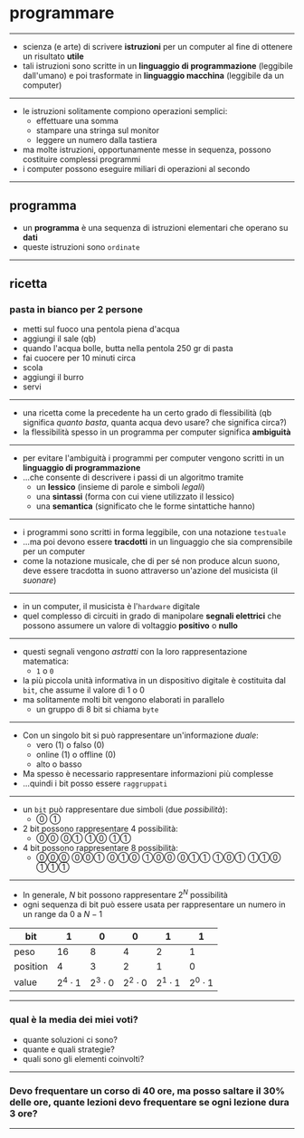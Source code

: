 # programmare

---

- scienza (e arte) di scrivere **istruzioni** per un computer al fine di ottenere un risultato **utile**
- tali istruzioni sono scritte in un **linguaggio di programmazione** (leggibile dall'umano) e poi trasformate in **linguaggio macchina** (leggibile da un computer)

---

- le istruzioni solitamente compiono operazioni semplici:
  - effettuare una somma
  - stampare una stringa sul monitor
  - leggere un numero dalla tastiera
- ma molte istruzioni, opportunamente messe in sequenza, possono costituire complessi programmi
- i computer possono eseguire miliari di operazioni al secondo

---

## programma

- un **programma** è una sequenza di istruzioni elementari che operano su **dati**
- queste istruzioni sono `ordinate`

---

## ricetta

### pasta in bianco per 2 persone

- metti sul fuoco una pentola piena d'acqua
- aggiungi il sale (qb)
- quando l'acqua bolle, butta nella pentola 250 gr di pasta
- fai cuocere per 10 minuti circa
- scola
- aggiungi il burro
- servi

---

- una ricetta come la precedente ha un certo grado di flessibilità (qb significa *quanto basta*, quanta acqua devo usare? che significa circa?)
- la flessibilità spesso in un programma per computer significa **ambiguità**

---

- per evitare l'ambiguità i programmi per computer vengono scritti in un **linguaggio di programmazione**
- ...che consente di descrivere i passi di un algoritmo tramite 
  - un **lessico** (insieme di parole e simboli *legali*)
  - una **sintassi** (forma con cui viene utilizzato il lessico)
  - una **semantica** (significato che le forme sintattiche hanno)

---

- i programmi sono scritti in forma leggibile, con una notazione `testuale`
- ...ma poi devono essere **tracdotti** in un linguaggio che sia comprensibile per un computer
- come la notazione musicale, che di per sé non produce alcun suono, deve essere tracdotta in suono attraverso un'azione del musicista (il *suonare*)

---

- in un computer, il musicista è l'`hardware` digitale
- quel complesso di circuiti in grado di manipolare **segnali elettrici** che possono assumere un valore di voltaggio **positivo** o **nullo**

---

- questi segnali vengono *astratti* con la loro rappresentazione matematica:
  - `1` o `0`
- la più piccola unità informativa in un dispositivo digitale è costituita dal `bit`, che assume il valore di 1 o 0
- ma solitamente molti bit vengono elaborati in parallelo
  - un gruppo di 8 bit si chiama `byte`

---

- Con un singolo bit si può rappresentare un'informazione *duale*:
  - vero (1) o falso (0)
  - online (1) o offline (0)
  - alto o basso
- Ma spesso è necessario rappresentare informazioni più complesse
- ...quindi i bit posso essere `raggruppati`

---

- un `bit` può rappresentare due simboli (due *possibilità*):
  - ⓪   ①
- 2 bit possono rappresentare 4 possibilità:
  - ⓪⓪ ⓪① ①⓪ ①①
- 4 bit possono rappresentare 8 possibilità:
  - ⓪⓪⓪ ⓪⓪① ⓪①⓪ ①⓪⓪ ⓪①① ①⓪① ①①⓪ ①①① 

---

- In generale, $N$ bit possono rappresentare $2^N$ possibilità
- ogni sequenza di bit può essere usata per rappresentare un numero in un range da $0$ a $N - 1$

| bit | 1 | 0 | 0 | 1 | 1 | 
|---|---|---|---|---|---|
| peso | 16 | 8 | 4 | 2 | 1 |
| position | 4 | 3 | 2 | 1 | 0 |
|value|$2^4\cdot{1}$|$2^3\cdot0$|$2^2\cdot0$|$2^1\cdot1$|$2^0\cdot1$|

---

### qual è la media dei miei voti?

- quante soluzioni ci sono?
- quante e quali strategie?
- quali sono gli elementi coinvolti?

---

### Devo frequentare un corso di 40 ore, ma posso saltare il 30% delle ore, quante lezioni devo frequentare se ogni lezione dura 3 ore?

---